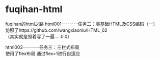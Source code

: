 # fuqihan-html
fuqihan的html之路
html001--------任务二：零基础HTML及CSS编码（一）                          
仿照了https://github.com/wangxiaoniu/HTML_02       
（其实就是照着写了一遍.....0.0）                

html002--------任务三：三栏式布局       
使用了flex布局  通过flex=1进行自适应
